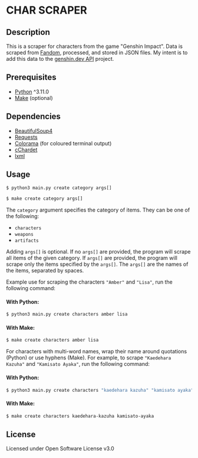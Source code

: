 # CHAR SCRAPER
## Description
This is a scraper for characters from the game "Genshin Impact". Data is scraped from [Fandom](https://genshin-impact.fandom.com/wiki/Genshin_Impact_Wiki), processed, and stored in JSON files. My intent is to add this data to the [genshin.dev API](https://github.com/genshindev/api) project.

## Prerequisites
- [Python](https://www.python.org/downloads/) ^3.11.0
- [Make](https://www.gnu.org/software/make/) (optional)

## Dependencies
- [BeautifulSoup4](https://pypi.org/project/beautifulsoup4/)
- [Requests](https://pypi.org/project/requests/)
- [Colorama](https://pypi.org/project/colorama/) (for coloured terminal output)
- [cChardet](https://pypi.org/project/cchardet/)
- [lxml](https://pypi.org/project/lxml/)

## Usage
```bash
$ python3 main.py create category args[]
```

```bash
$ make create category args[]
```
The `category` argument specifies the category of items. They can be one of the following:
- `characters`
- `weapons`
- `artifacts`

Adding `args[]` is optional. If no `args[]` are provided, the program will scrape all items of the given category. If `args[]` are provided, the program will scrape only the items specified by the `args[]`. The `args[]` are the names of the items, separated by spaces.

Example use for scraping the characters `"Amber"` and `"Lisa"`, run the following command:

#### With Python:
```bash
$ python3 main.py create characters amber lisa
```

#### With Make:
```bash
$ make create characters amber lisa
```

For characters with multi-word names, wrap their name around quotations (Python) or use hyphens (Make). For example, to scrape `"Kaedehara Kazuha"` and `"Kamisato Ayaka"`, run the following command:

#### With Python:
```bash
$ python3 main.py create characters "kaedehara kazuha" "kamisato ayaka"
```

#### With Make:
```bash
$ make create characters kaedehara-kazuha kamisato-ayaka
```

## License
Licensed under Open Software License v3.0
